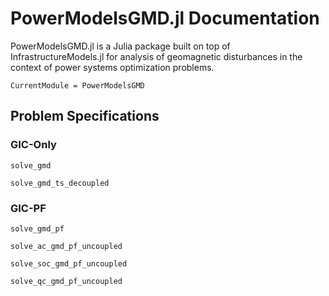 # PowerModelsGMD.jl Documentation

PowerModelsGMD.jl is a Julia package built on top of InfrastructureModels.jl for analysis of geomagnetic disturbances in the context of power systems optimization problems.

```@meta
CurrentModule = PowerModelsGMD
```

## Problem Specifications

### GIC-Only 

```@docs
solve_gmd

solve_gmd_ts_decoupled
```

### GIC-PF

```@docs
solve_gmd_pf

solve_ac_gmd_pf_uncoupled

solve_soc_gmd_pf_uncoupled

solve_qc_gmd_pf_uncoupled
```


